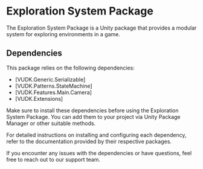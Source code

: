 ﻿# Exploration System Package

The Exploration System Package is a Unity package that provides a modular system for exploring environments in a game.

## Dependencies

This package relies on the following dependencies:

- [VUDK.Generic.Serializable]
- [VUDK.Patterns.StateMachine]
- [VUDK.Features.Main.Camera]
- [VUDK.Extensions]

Make sure to install these dependencies before using the Exploration System Package. You can add them to your project via Unity Package Manager or other suitable methods.

For detailed instructions on installing and configuring each dependency, refer to the documentation provided by their respective packages.

If you encounter any issues with the dependencies or have questions, feel free to reach out to our support team.
